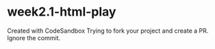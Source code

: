 # week2.1-html-play
Created with CodeSandbox
Trying to fork your project and create a PR. Ignore the commit.

